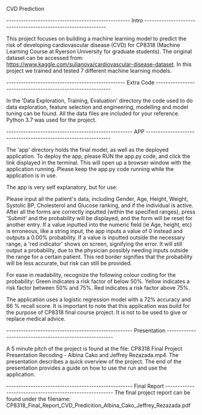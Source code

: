 CVD Prediction

--------------------------------------------------- Intro --------------------------------------------------------------

This project focuses on building a machine learning model to predict the risk of developing cardiovascular disease (CVD) for CP8318 (Machine Learning Course at Ryerson University for graduate students). The original dataset can be accessed from: https://www.kaggle.com/sulianova/cardiovascular-disease-dataset. In this project we trained and tested 7 different machine learning models.

------------------------------------------------- Extra Code -----------------------------------------------------------

In the 'Data Exploration, Training, Evaluation' directory the code used to do data exploration, feature selection and engineering, modelling and model tuning can be found. All the data files are included for your reference. Python 3.7 was used for the project.

---------------------------------------------------- APP ---------------------------------------------------------------

The 'app' directory holds the final model, as well as the deployed application. To deploy the app, please RUN the app.py code, and click the link displayed in the terminal. This will open up a browser window with the application running. Please keep the app.py code running while the application is in use.

The app is very self explanatory, but for use:

Please input all the patient's data, including Gender, Age, Height, Weight, Systolic BP, Cholesterol and Glucose ranking, and if the individual is active. After all the forms are correctly inputted (within the specified ranges), press 'Submit' and the probability will be displayed, and the form will be reset for another entry. If a value inputted into the numeric field (ie Age, height, etc) is erroneous, like a string input, the app inputs a value of 0 instead and outputs a 0.00% probability. If a value is inputted outside the necessary range, a 'red indicator' shows on screen, signifying the error. It will still output a probability, due to the physician possibly needing inputs outside the range for a certain patient. This red border signifies that the probability will be less accurate, but risk can still be provided.

For ease in readability, recognize the following colour coding for the probability: Green indicates a risk factor of below 50%. Yellow indicates a risk factor between 50% and 75%. Red indicates a risk factor above 75%.

The application uses a logistic regression model with a 72% accuracy and 66 % recall score. It is important to note that this application was build for the purpose of CP8318 final course project. It is not to be used to give or replace medical advice.

---------------------------------------------------- Presentation --------------------------------------------------------

A 5 minute pitch of the project is found at the file: CP8318 Final Project Presentation Recoding - Albina Cako and Jeffrey Rezazada.mp4. The presentation describes a quick overview of the project. The end of the presentation provides a guide on how to use the run and use the application.

---------------------------------------------------- Final Report -------------------------------------------------------- 
The final project report can be found under the filename: CP8318_Final_Report_CVD_Predicition_Albina_Cako_Jeffrey_Rezazada.pdf
